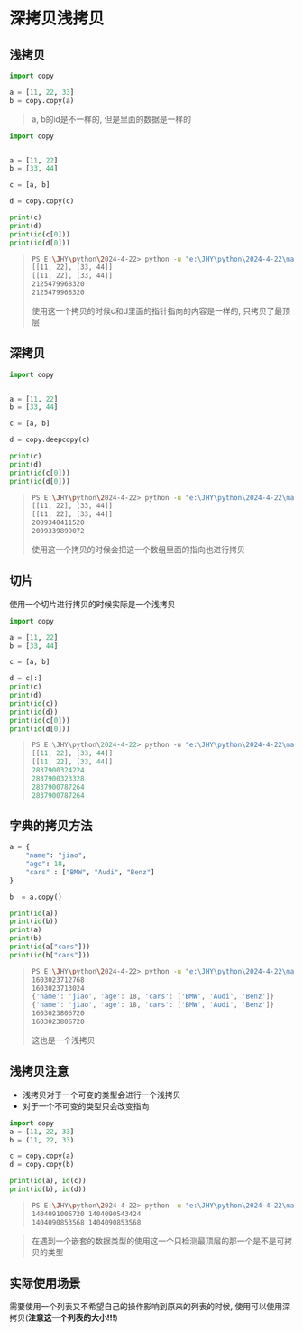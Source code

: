 # 深拷贝浅拷贝

## 浅拷贝

```python
import copy

a = [11, 22, 33]
b = copy.copy(a)
```

> a, b的id是不一样的, 但是里面的数据是一样的

```python
import copy


a = [11, 22]
b = [33, 44]

c = [a, b]

d = copy.copy(c)

print(c)
print(d)
print(id(c[0]))
print(id(d[0])) 
```

> ```bash
> PS E:\JHY\python\2024-4-22> python -u "e:\JHY\python\2024-4-22\main.py"
> [[11, 22], [33, 44]]
> [[11, 22], [33, 44]]
> 2125479968320
> 2125479968320
> ```
>
> 使用这一个拷贝的时候c和d里面的指针指向的内容是一样的, 只拷贝了最顶层

## 深拷贝

```python
import copy


a = [11, 22]
b = [33, 44]

c = [a, b]

d = copy.deepcopy(c)

print(c)
print(d)
print(id(c[0]))
print(id(d[0])) 
```

> ```bash
> PS E:\JHY\python\2024-4-22> python -u "e:\JHY\python\2024-4-22\main.py"
> [[11, 22], [33, 44]]
> [[11, 22], [33, 44]]
> 2009340411520
> 2009339899072
> ```
>
> 使用这一个拷贝的时候会把这一个数组里面的指向也进行拷贝

## 切片

使用一个切片进行拷贝的时候实际是一个浅拷贝

```python
import copy

a = [11, 22]
b = [33, 44]

c = [a, b]

d = c[:]
print(c)
print(d)
print(id(c))
print(id(d)) 
print(id(c[0]))
print(id(d[0])) 
```

> ```python
> PS E:\JHY\python\2024-4-22> python -u "e:\JHY\python\2024-4-22\main.py"
> [[11, 22], [33, 44]]
> [[11, 22], [33, 44]]
> 2837900324224
> 2837900323328
> 2837900787264
> 2837900787264
> ```

## 字典的拷贝方法

```python
a = {
    "name": "jiao", 
    "age": 18,
    "cars" : ["BMW", "Audi", "Benz"]
}

b  = a.copy()

print(id(a))
print(id(b))
print(a)
print(b)
print(id(a["cars"]))
print(id(b["cars"]))
```

> ```bash
> PS E:\JHY\python\2024-4-22> python -u "e:\JHY\python\2024-4-22\main.py"
> 1603023712768
> 1603023713024
> {'name': 'jiao', 'age': 18, 'cars': ['BMW', 'Audi', 'Benz']}
> {'name': 'jiao', 'age': 18, 'cars': ['BMW', 'Audi', 'Benz']}
> 1603023806720
> 1603023806720
> ```
>
> 这也是一个浅拷贝

## 浅拷贝注意

+ 浅拷贝对于一个可变的类型会进行一个浅拷贝
+ 对于一个不可变的类型只会改变指向

```python
import copy
a = [11, 22, 33]
b = (11, 22, 33)

c = copy.copy(a)
d = copy.copy(b)

print(id(a), id(c))
print(id(b), id(d))
```

> ```bash
> PS E:\JHY\python\2024-4-22> python -u "e:\JHY\python\2024-4-22\main.py"
> 1404091006720 1404090543424
> 1404090853568 1404090853568
> ```

> 在遇到一个嵌套的数据类型的使用这一个只检测最顶层的那一个是不是可拷贝的类型

## 实际使用场景

需要使用一个列表又不希望自己的操作影响到原来的列表的时候, 使用可以使用深拷贝(**注意这一个列表的大小!!!**)





